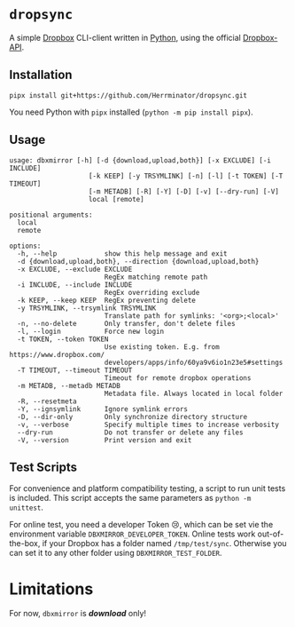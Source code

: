 # `dropsync`

A simple [Dropbox](https://dropbox.com) CLI-client written in [Python](https://python.org), using the
official [Dropbox-API](https://www.dropbox.com/developers/documentation).

## Installation

`pipx install git+https://github.com/Herrminator/dropsync.git`

You need Python with `pipx` installed (`python -m pip install pipx`).

## Usage

``` 
usage: dbxmirror [-h] [-d {download,upload,both}] [-x EXCLUDE] [-i INCLUDE]
                    [-k KEEP] [-y TRSYMLINK] [-n] [-l] [-t TOKEN] [-T TIMEOUT]
                    [-m METADB] [-R] [-Y] [-D] [-v] [--dry-run] [-V]
                    local [remote]

positional arguments:
  local
  remote

options:
  -h, --help            show this help message and exit
  -d {download,upload,both}, --direction {download,upload,both}
  -x EXCLUDE, --exclude EXCLUDE
                        RegEx matching remote path
  -i INCLUDE, --include INCLUDE
                        RegEx overriding exclude
  -k KEEP, --keep KEEP  RegEx preventing delete
  -y TRSYMLINK, --trsymlink TRSYMLINK
                        Translate path for symlinks: '<org>;<local>'
  -n, --no-delete       Only transfer, don't delete files
  -l, --login           Force new login
  -t TOKEN, --token TOKEN
                        Use existing token. E.g. from https://www.dropbox.com/
                        developers/apps/info/60ya9v6io1n23e5#settings
  -T TIMEOUT, --timeout TIMEOUT
                        Timeout for remote dropbox operations
  -m METADB, --metadb METADB
                        Metadata file. Always located in local folder
  -R, --resetmeta
  -Y, --ignsymlink      Ignore symlink errors
  -D, --dir-only        Only synchronize directory structure
  -v, --verbose         Specify multiple times to increase verbosity
  --dry-run             Do not transfer or delete any files
  -V, --version         Print version and exit
```

## Test Scripts

For convenience and platform compatibility testing, a script to run unit tests is included.
This script accepts the same parameters as `python -m unittest`.

For online test, you need a developer Token 😢, which can be set vie the environment variable
`DBXMIRROR_DEVELOPER_TOKEN`. Online tests work out-of-the-box, if your Dropbox has a folder
named `/tmp/test/sync`. Otherwise you can set it to any other folder using `DBXMIRROR_TEST_FOLDER`.

# Limitations

For now, `dbxmirror` is ***download*** only!
